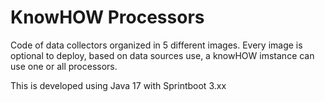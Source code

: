 # KnowHOW Processors

Code of data collectors organized in 5 different images.
Every image is optional to deploy, based on data sources use, a knowHOW imstance can use one or all processors.

This is developed using Java 17 with Sprintboot 3.xx
